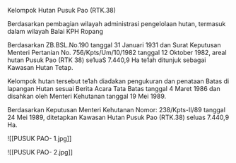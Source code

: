 Kelompok Hutan Pusuk Pao (RTK.38)

Berdasarkan pembagian wilayah administrasi pengelolaan hutan, termasuk dalam wilayah Balai KPH Ropang

Berdasarkan ZB.BSL.No.190 tanggal 31 Januari 1931 dan Surat Keputusan Menteri Pertanian No. 756/Kpts/Um/10/1982 tanggal 12 Oktober 1982, areal hutan Pusuk Pao (RTK 38) se1uaS 7.440,9 Ha te1ah ditunjuk sebagai Kawasan Hutan Tetap.

Kelompok hutan tersebut te1ah diadakan pengukuran dan penataan Batas di lapangan Hutan sesuai Berita Acara Tata Batas tanggal 4 Maret 1986 dan disahkan oleh Menteri Kehutanan tanggal 19 Mei 1989. 

Berdasarkan Keputusan Menteri Kehutanan Nomor: 238/Kpts-II/89 tanggal 24 Mei 1989, ditetapkan Kawasan Hutan Pusuk Pao (RTK.38) seluas 7.440,9 Ha.

![[PUSUK PAO- 1.jpg]]

![[PUSUK PAO- 2.jpg]]